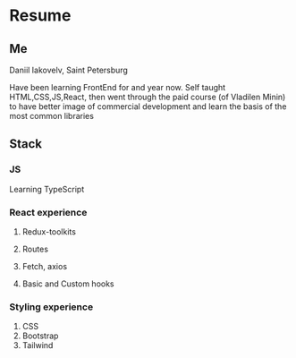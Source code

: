 # Resume

## Me

Daniil Iakovelv, Saint Petersburg

Have been learning FrontEnd for and year now. Self taught HTML,CSS,JS,React, then went through the paid course (of Vladilen Minin) to have better image of commercial development and learn the basis of the most common libraries

## Stack 

### JS

Learning TypeScript

### React experience

1. Redux-toolkits

2. Routes

3. Fetch, axios

4. Basic and Custom hooks

### Styling experience 

1. CSS
2. Bootstrap
3. Tailwind
